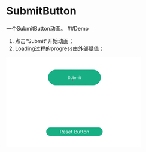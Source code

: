 # SubmitButton
一个SubmitButton动画。
##Demo

1. 点击“Submit”开始动画；
2. Loading过程的progress由外部赋值；

![submit_button](https://github.com/JixinZhang/SubmitButton/blob/master/Submit_Button.gif)